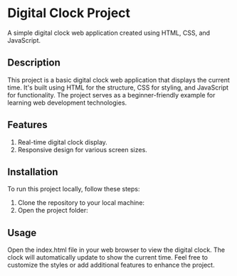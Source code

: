 
# Digital Clock Project #
A simple digital clock web application created using HTML, CSS, and JavaScript.

## Description ##
This project is a basic digital clock web application that displays the current time. It's built using HTML for the structure, CSS for styling, and JavaScript for functionality. The project serves as a beginner-friendly example for learning web development technologies.

## Features ##
1. Real-time digital clock display.
2. Responsive design for various screen sizes.

## Installation ##
To run this project locally, follow these steps:

1. Clone the repository to your local machine:
2. Open the project folder:

## Usage ##
Open the index.html file in your web browser to view the digital clock. The clock will automatically update to show the current time.
Feel free to customize the styles or add additional features to enhance the project.
